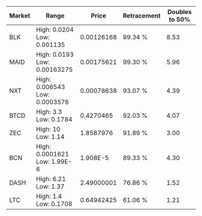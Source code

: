 | Market | Range | Price| Retracement | Doubles to 50% |
| --- | --- | --- | --- | --- |
| BLK | High: 0.0204<br />Low: 0.001135 | 0.00126168 | 99.34 % | 8.53 |
| MAID | High: 0.0193<br />Low: 0.00163275 | 0.00175621 | 99.30 % | 5.96 |
| NXT | High: 0.006543<br />Low: 0.0003576 | 0.00078638 | 93.07 % | 4.39 |
| BTCD | High: 3.3<br />Low: 0.1784 | 0.4270465 | 92.03 % | 4.07 |
| ZEC | High: 10<br />Low: 1.14 | 1.8587976 | 91.89 % | 3.00 |
| BCN | High: 0.0001621<br />Low: 1.99E-6 | 1.908E-5 | 89.33 % | 4.30 |
| DASH | High: 6.21<br />Low: 1.37 | 2.49000001 | 76.86 % | 1.52 |
| LTC | High: 1.4<br />Low: 0.1708 | 0.64942425 | 61.06 % | 1.21 |
